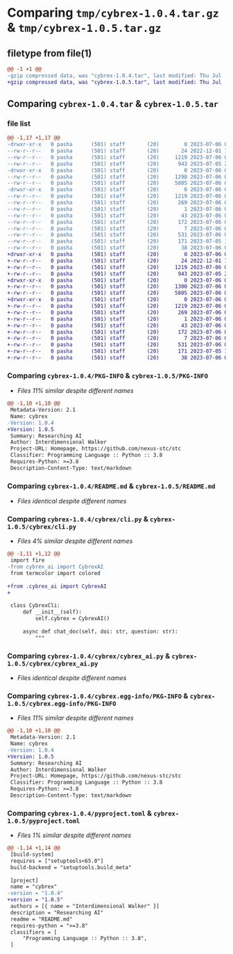 # Comparing `tmp/cybrex-1.0.4.tar.gz` & `tmp/cybrex-1.0.5.tar.gz`

## filetype from file(1)

```diff
@@ -1 +1 @@
-gzip compressed data, was "cybrex-1.0.4.tar", last modified: Thu Jul  6 09:55:58 2023, max compression
+gzip compressed data, was "cybrex-1.0.5.tar", last modified: Thu Jul  6 09:59:08 2023, max compression
```

## Comparing `cybrex-1.0.4.tar` & `cybrex-1.0.5.tar`

### file list

```diff
@@ -1,17 +1,17 @@
-drwxr-xr-x   0 pasha      (501) staff       (20)        0 2023-07-06 09:55:58.437226 cybrex-1.0.4/
--rw-r--r--   0 pasha      (501) staff       (20)       24 2022-12-01 11:19:40.000000 cybrex-1.0.4/MANIFEST.in
--rw-r--r--   0 pasha      (501) staff       (20)     1219 2023-07-06 09:55:58.436953 cybrex-1.0.4/PKG-INFO
--rw-r--r--   0 pasha      (501) staff       (20)      943 2023-07-05 20:42:40.000000 cybrex-1.0.4/README.md
-drwxr-xr-x   0 pasha      (501) staff       (20)        0 2023-07-06 09:55:58.433940 cybrex-1.0.4/cybrex/
--rw-r--r--   0 pasha      (501) staff       (20)     1298 2023-07-06 09:55:22.000000 cybrex-1.0.4/cybrex/cli.py
--rw-r--r--   0 pasha      (501) staff       (20)     5805 2023-07-06 09:55:22.000000 cybrex-1.0.4/cybrex/cybrex_ai.py
-drwxr-xr-x   0 pasha      (501) staff       (20)        0 2023-07-06 09:55:58.436432 cybrex-1.0.4/cybrex.egg-info/
--rw-r--r--   0 pasha      (501) staff       (20)     1219 2023-07-06 09:55:58.000000 cybrex-1.0.4/cybrex.egg-info/PKG-INFO
--rw-r--r--   0 pasha      (501) staff       (20)      269 2023-07-06 09:55:58.000000 cybrex-1.0.4/cybrex.egg-info/SOURCES.txt
--rw-r--r--   0 pasha      (501) staff       (20)        1 2023-07-06 09:55:58.000000 cybrex-1.0.4/cybrex.egg-info/dependency_links.txt
--rw-r--r--   0 pasha      (501) staff       (20)       43 2023-07-06 09:55:58.000000 cybrex-1.0.4/cybrex.egg-info/entry_points.txt
--rw-r--r--   0 pasha      (501) staff       (20)      172 2023-07-06 09:55:58.000000 cybrex-1.0.4/cybrex.egg-info/requires.txt
--rw-r--r--   0 pasha      (501) staff       (20)        7 2023-07-06 09:55:58.000000 cybrex-1.0.4/cybrex.egg-info/top_level.txt
--rw-r--r--   0 pasha      (501) staff       (20)      531 2023-07-06 09:55:12.000000 cybrex-1.0.4/pyproject.toml
--rw-r--r--   0 pasha      (501) staff       (20)      171 2023-07-05 19:35:09.000000 cybrex-1.0.4/requirements.txt
--rw-r--r--   0 pasha      (501) staff       (20)       38 2023-07-06 09:55:58.437347 cybrex-1.0.4/setup.cfg
+drwxr-xr-x   0 pasha      (501) staff       (20)        0 2023-07-06 09:59:08.525329 cybrex-1.0.5/
+-rw-r--r--   0 pasha      (501) staff       (20)       24 2022-12-01 11:19:40.000000 cybrex-1.0.5/MANIFEST.in
+-rw-r--r--   0 pasha      (501) staff       (20)     1219 2023-07-06 09:59:08.525057 cybrex-1.0.5/PKG-INFO
+-rw-r--r--   0 pasha      (501) staff       (20)      943 2023-07-05 20:42:40.000000 cybrex-1.0.5/README.md
+drwxr-xr-x   0 pasha      (501) staff       (20)        0 2023-07-06 09:59:08.522411 cybrex-1.0.5/cybrex/
+-rw-r--r--   0 pasha      (501) staff       (20)     1300 2023-07-06 09:58:52.000000 cybrex-1.0.5/cybrex/cli.py
+-rw-r--r--   0 pasha      (501) staff       (20)     5805 2023-07-06 09:55:22.000000 cybrex-1.0.5/cybrex/cybrex_ai.py
+drwxr-xr-x   0 pasha      (501) staff       (20)        0 2023-07-06 09:59:08.524502 cybrex-1.0.5/cybrex.egg-info/
+-rw-r--r--   0 pasha      (501) staff       (20)     1219 2023-07-06 09:59:08.000000 cybrex-1.0.5/cybrex.egg-info/PKG-INFO
+-rw-r--r--   0 pasha      (501) staff       (20)      269 2023-07-06 09:59:08.000000 cybrex-1.0.5/cybrex.egg-info/SOURCES.txt
+-rw-r--r--   0 pasha      (501) staff       (20)        1 2023-07-06 09:59:08.000000 cybrex-1.0.5/cybrex.egg-info/dependency_links.txt
+-rw-r--r--   0 pasha      (501) staff       (20)       43 2023-07-06 09:59:08.000000 cybrex-1.0.5/cybrex.egg-info/entry_points.txt
+-rw-r--r--   0 pasha      (501) staff       (20)      172 2023-07-06 09:59:08.000000 cybrex-1.0.5/cybrex.egg-info/requires.txt
+-rw-r--r--   0 pasha      (501) staff       (20)        7 2023-07-06 09:59:08.000000 cybrex-1.0.5/cybrex.egg-info/top_level.txt
+-rw-r--r--   0 pasha      (501) staff       (20)      531 2023-07-06 09:58:58.000000 cybrex-1.0.5/pyproject.toml
+-rw-r--r--   0 pasha      (501) staff       (20)      171 2023-07-05 19:35:09.000000 cybrex-1.0.5/requirements.txt
+-rw-r--r--   0 pasha      (501) staff       (20)       38 2023-07-06 09:59:08.525436 cybrex-1.0.5/setup.cfg
```

### Comparing `cybrex-1.0.4/PKG-INFO` & `cybrex-1.0.5/PKG-INFO`

 * *Files 11% similar despite different names*

```diff
@@ -1,10 +1,10 @@
 Metadata-Version: 2.1
 Name: cybrex
-Version: 1.0.4
+Version: 1.0.5
 Summary: Researching AI
 Author: Interdimensional Walker
 Project-URL: Homepage, https://github.com/nexus-stc/stc
 Classifier: Programming Language :: Python :: 3.8
 Requires-Python: >=3.8
 Description-Content-Type: text/markdown
```

### Comparing `cybrex-1.0.4/README.md` & `cybrex-1.0.5/README.md`

 * *Files identical despite different names*

### Comparing `cybrex-1.0.4/cybrex/cli.py` & `cybrex-1.0.5/cybrex/cli.py`

 * *Files 4% similar despite different names*

```diff
@@ -1,11 +1,12 @@
 import fire
-from cybrex_ai import CybrexAI
 from termcolor import colored
 
+from .cybrex_ai import CybrexAI
+
 
 class CybrexCli:
     def __init__(self):
         self.cybrex = CybrexAI()
 
     async def chat_doc(self, doi: str, question: str):
         """
```

### Comparing `cybrex-1.0.4/cybrex/cybrex_ai.py` & `cybrex-1.0.5/cybrex/cybrex_ai.py`

 * *Files identical despite different names*

### Comparing `cybrex-1.0.4/cybrex.egg-info/PKG-INFO` & `cybrex-1.0.5/cybrex.egg-info/PKG-INFO`

 * *Files 11% similar despite different names*

```diff
@@ -1,10 +1,10 @@
 Metadata-Version: 2.1
 Name: cybrex
-Version: 1.0.4
+Version: 1.0.5
 Summary: Researching AI
 Author: Interdimensional Walker
 Project-URL: Homepage, https://github.com/nexus-stc/stc
 Classifier: Programming Language :: Python :: 3.8
 Requires-Python: >=3.8
 Description-Content-Type: text/markdown
```

### Comparing `cybrex-1.0.4/pyproject.toml` & `cybrex-1.0.5/pyproject.toml`

 * *Files 1% similar despite different names*

```diff
@@ -1,14 +1,14 @@
 [build-system]
 requires = ["setuptools<65.0"]
 build-backend = "setuptools.build_meta"
 
 [project]
 name = "cybrex"
-version = "1.0.4"
+version = "1.0.5"
 authors = [{ name = "Interdimensional Walker" }]
 description = "Researching AI"
 readme = "README.md"
 requires-python = ">=3.8"
 classifiers = [
     "Programming Language :: Python :: 3.8",
 ]
```

